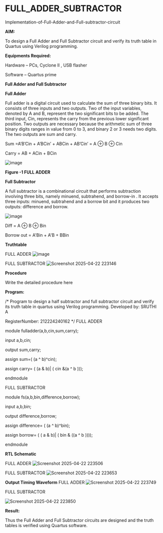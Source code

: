 # FULL_ADDER_SUBTRACTOR

Implementation-of-Full-Adder-and-Full-subtractor-circuit

**AIM:**

To design a Full Adder and Full Subtractor circuit and verify its truth table in Quartus using Verilog programming.

**Equipments Required:**

Hardware – PCs, Cyclone II , USB flasher

Software – Quartus prime

**Full Adder and Full Subtractor**

**Full Adder**

Full adder is a digital circuit used to calculate the sum of three binary bits. It consists of three inputs and two outputs. Two of the input variables, denoted by A and B, represent the two significant bits to be added. The third input, Cin, represents the carry from the previous lower significant position. Two outputs are necessary because the arithmetic sum of three binary digits ranges in value from 0 to 3, and binary 2 or 3 needs two digits. The two outputs are sum and carry.

Sum =A’B’Cin + A’BCin’ + ABCin + AB’Cin’ = A ⊕ B ⊕ Cin 

Carry = AB + ACin + BCin

![image](https://github.com/naavaneetha/FULL_ADDER_SUBTRACTOR/assets/154305477/0f30ba51-5ffb-4198-845f-18e054f675e7)

**Figure -1 FULL ADDER**

**Full Subtractor**

A full subtractor is a combinational circuit that performs subtraction involving three bits, namely minuend, subtrahend, and borrow-in . It accepts three inputs: minuend, subtrahend and a borrow bit and it produces two outputs: difference and borrow.

![image](https://github.com/naavaneetha/FULL_ADDER_SUBTRACTOR/assets/154305477/02b24f51-ab51-4304-9ad6-7b81ffc1ead5)

Diff = A ⊕ B ⊕ Bin 

Borrow out = A'Bin + A'B + BBin

**Truthtable**

FULL ADDER
![image](https://github.com/user-attachments/assets/5ffb9aa3-0df1-4b15-b943-bd11e5f62a51)

FULL SUBTRACTOR
![Screenshot 2025-04-22 223146](https://github.com/user-attachments/assets/deb5ba51-ae44-426f-9f02-1864520174ab)

**Procedure**

Write the detailed procedure here

**Program:**

/* Program to design a half subtractor and full subtractor circuit and verify its truth table in quartus using Verilog programming.
Developed by: SRUTHI A

RegisterNumber: 212224240162
*/
FULL ADDER

module fulladder(a,b,cin,sum,carry);

input a,b,cin;

output sum,carry;

assign sum=( (a ^ b)^cin);

assign carry= ( (a & b)| ( cin &(a ^ b )));

endmodule

FULL SUBTRACTOR

module fs(a,b,bin,difference,borrow);

input a,b,bin;

output difference,borrow;

assign difference= ( (a ^ b)^bin);

assign borrow= ( ( a & b)| ( bin & ((a ^ b ))));

endmodule

**RTL Schematic**

FULL ADDER
![Screenshot 2025-04-22 223506](https://github.com/user-attachments/assets/a1a485de-1a7a-487a-8a45-b395e4d4eb5d)

FULL SUBTRACTOR
![Screenshot 2025-04-22 223653](https://github.com/user-attachments/assets/2158b732-53e8-42ad-bb4f-384a1e5a6354)

**Output Timing Waveform**
FULL ADDER
![Screenshot 2025-04-22 223749](https://github.com/user-attachments/assets/735ba1f2-1bc5-438d-89a7-09e8de74d453)

FULL SUBTRACTOR

![Screenshot 2025-04-22 223850](https://github.com/user-attachments/assets/f7d483b0-db15-4c15-85fa-ec53850ec902)

**Result:**

Thus the Full Adder and Full Subtractor circuits are designed and the truth tables is verified using Quartus software.



